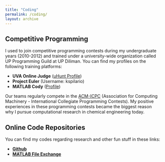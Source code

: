 ```yaml
---
title: "Coding"
permalink: /coding/
layout: archive
---
```


## Competitive Programming

I used to join competitive programming contests during my undergraduate years (2010-2012) and trained under a university-wide organization called UP Programming Guild at UP Diliman. You can find my profiles on the following training platforms:
- **UVA Online Judge** ([uHunt Profile](https://uhunt.onlinejudge.org/id/58112))
- **Project Euler** (Username: kspilario)
- **MATLAB Cody** ([Profile](https://www.mathworks.com/matlabcentral/cody/players/8722869))

Our teams regularly compete in the [ACM-ICPC](https://icpc.global/) (Association for Computing Machinery - International Collegiate Programming Contests). My positive experiences in these programming contests became the biggest reason why I pursue computational research in chemical engineering today.

## Online Code Repositories

You can find my codes regarding research and other fun stuff in these links:
- [**Github**](https://github.com/kspilario)
- [**MATLAB File Exchange**](https://www.mathworks.com/matlabcentral/profile/authors/8722869?detail=fileexchange) 
